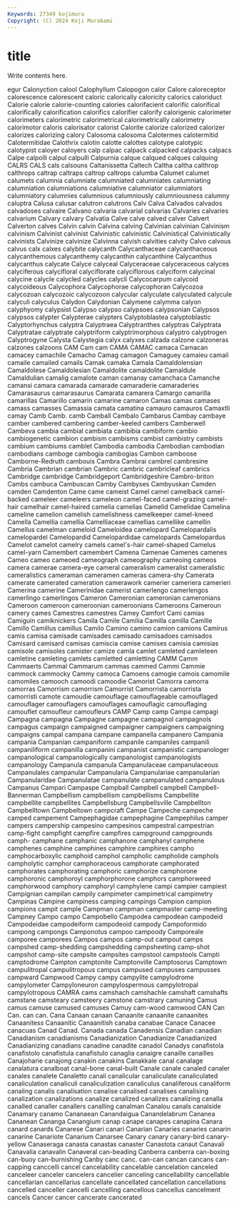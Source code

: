 ```yaml
---
Keywords: 27349 kojimura
Copyright: (C) 2024 Koji Murakami
---
```


# title

Write contents here.



egur
Calonyction calool Calophyllum Calopogon calor Calore caloreceptor calorescence calorescent caloric
calorically caloricity calorics caloriduct Calorie calorie calorie-counting calories calorifacient calorific
calorifical calorifically calorification calorifics calorifier calorify calorigenic calorimeter calorimeters calorimetric
calorimetrical calorimetrically calorimetry calorimotor caloris calorisator calorist Calorite calorize calorized
calorizer calorizes calorizing calory Calosoma calosoma Calotermes calotermitid Calotermitidae Calothrix
calotin calotte calottes calotype calotypic calotypist caloyer caloyers calp calpac
calpack calpacked calpacks calpacs Calpe calpolli calpul calpulli Calpurnia calque
calqued calques calquing CALRS CALS cals calsouns Caltanissetta Caltech Caltha
caltha calthrop calthrops caltrap caltraps caltrop caltrops calumba Calumet calumet
calumets calumnia calumniate calumniated calumniates calumniating calumniation calumniations calumniative calumniator
calumniators calumniatory calumnies calumnious calumniously calumniousness calumny caluptra Calusa calusar
calutron calutrons Calv Calva Calvados calvados calvadoses calvaire Calvano calvaria
calvarial calvarias Calvaries calvaries calvarium Calvary calvary Calvatia Calve calve
calved calver Calvert Calverton calves Calvin calvin Calvina calving Calvinian
calvinian Calvinism calvinism Calvinist calvinist Calvinistic calvinistic Calvinistical Calvinistically calvinists
Calvinize calvinize Calvinna calvish calvities calvity Calvo calvous calvus calx
calxes calybite calycanth Calycanthaceae calycanthaceous calycanthemous calycanthemy calycanthin calycanthine Calycanthus
calycanthus calycate Calyce calyceal Calyceraceae calyceraceous calyces calyciferous calycifloral calyciflorate
calyciflorous calyciform calycinal calycine calycle calycled calycles calycli Calycocarpum calycoid
calycoideous Calycophora Calycophorae calycophoran Calycozoa calycozoan calycozoic calycozoon calycular calyculate
calyculated calycule calyculi calyculus Calydon Calydonian Calymene calymma calyon calyphyomy
calypsist Calypso calypso calypsoes calypsonian Calypsos calypsos calypter Calypterae calypters
Calyptoblastea calyptoblastic Calyptorhynchus calyptra Calyptraea Calyptranthes calyptras Calyptrata Calyptratae calyptrate
calyptriform calyptrimorphous calyptro calyptrogen Calyptrogyne Calysta Calystegia calyx calyxes calzada
calzone calzoneras calzones calzoons CAM Cam cam CAMA CAMAC camaca
Camacan camacey camachile Camacho Camag camagon Camaguey camaieu camail camaile
camailed camails Camak camaka Camala Camaldolensian Camaldolese Camaldolesian Camaldolite camaldolite
Camaldule Camaldulian camalig camalote caman camanay camanchaca Camanche camansi camara
camarada camarade camaraderie camaraderies Camarasaurus camarasaurus Camarata camarera Camargo camarilla
camarillas Camarillo camarin camarine camaron Camas camas camases camass camasses
Camassia camata camatina camauro camauros Camaxtli camay Camb Camb. camb
Camball Cambalo Cambarus Cambay cambaye camber cambered cambering camber-keeled cambers
Camberwell Cambeva cambia cambial cambiata cambibia cambiform cambio cambiogenetic cambion
cambism cambisms cambist cambistry cambists cambium cambiums camblet Cambodia cambodia
Cambodian cambodian cambodians camboge cambogia cambogias Cambon camboose Camborne-Redruth cambouis
Cambra Cambrai cambrel cambresine Cambria Cambrian cambrian Cambric cambric cambricleaf
cambrics Cambridge cambridge Cambridgeport Cambridgeshire Cambro-briton Cambs cambuca Cambuscan Camby
Cambyses Cambyuskan Camden camden Camdenton Came came cameist Camel camel
camelback camel-backed cameleer cameleers cameleon camel-faced camel-grazing camel-hair camelhair camel-haired
camelia camelias Camelid Camelidae Camelina cameline camelion camelish camelishness camelkeeper
camel-kneed Camella Camellia camellia Camelliaceae camellias camellike camellin Camellus camelman
cameloid Cameloidea camelopard Camelopardalis camelopardel Camelopardid Camelopardidae camelopards Camelopardus Camelot
camelot camelry camels camel's-hair camel-shaped Camelus camel-yarn Camembert camembert Camena
Camenae Camenes camenes Cameo cameo cameoed cameograph cameography cameoing cameos
camera camerae camera-eye cameral cameralism cameralist cameralistic cameralistics cameraman cameramen
cameras camera-shy Camerata camerate camerated cameration camerawork camerier cameriera camerieri
Camerina camerine Camerinidae camerist camerlengo camerlengos camerlingo camerlingos Cameron Cameronian
cameronian cameronians Cameroon cameroon cameroonian cameroonians Cameroons Cameroun camery cames
Camestres camestres Camey Camfort Cami camias Camiguin camiknickers Camila Camile
Camilia Camilla camilla Camille Camillo Camillus camillus Camilo Camino camino
camion camions Camirus camis camisa camisade camisades camisado camisadoes camisados
Camisard camisard camisas camiscia camise camises camisia camisias camisole camisoles
camister camize camla camlet camleted camleteen camletine camleting camlets camletted
camletting CAMM Camm Cammaerts Cammal Cammarum cammas cammed Cammi Cammie
cammock cammocky Cammy camoca Camoens camogie camois camomile camomiles camooch
camoodi camoodie Camorist Camorra camorra camorras Camorrism camorrism Camorrist Camorrista
camorrista camorristi camote camoudie camouflage camouflageable camouflaged camouflager camouflagers camouflages
camouflagic camouflaging camouflet camoufleur camoufleurs CAMP Camp camp Campa campagi
Campagna campagna Campagne campagne campagnol campagnols campagus campaign campaigned campaigner
campaigners campaigning campaigns campal campana campane campanella campanero Campania campania
Campanian campaniform campanile campaniles campanili campaniliform campanilla campanini campanist campanistic
campanologer campanological campanologically campanologist campanologists campanology Campanula campanula Campanulaceae campanulaceous
Campanulales campanular Campanularia Campanulariae campanularian Campanularidae Campanulatae campanulate campanulated campanulous
Campanus Campari Campaspe Campball Campbell campbell Campbell-Bannerman Campbellism campbellism campbellisms
Campbellite campbellite campbellites Campbellsburg Campbellsville Campbellton Campbelltown Campbeltown campcraft Campe
Campeche campeche camped campement Campephagidae campephagine Campephilus camper campers campership
campesino campesinos campestral campestrian camp-fight campfight campfire campfires campground campgrounds
camph- camphane camphanic camphanone camphanyl camphene camphenes camphine camphines camphire
camphires campho camphocarboxylic camphoid camphol campholic campholide camphols campholytic camphor
camphoraceous camphorate camphorated camphorates camphorating camphoric camphorize camphorone camphoronic camphoroyl
camphorphorone camphors camphorweed camphorwood camphory camphoryl camphylene campi campier campiest
Campignian campilan campily campimeter campimetrical campimetry Campinas Campine campiness camping
campings Campion campion campions campit cample Campman campman campmaster camp-meeting
Campney Campo campo Campobello Campodea campodean campodeid Campodeidae campodeiform campodeoid
campody Campoformido campong campongs Camponotus campoo campoody Camporeale camporee camporees
Campos campos camp-out campout camps campshed camp-shedding campshedding campsheeting camp-shot
campshot camp-site campsite campsites campstool campstools Campti camptodrome Campton camptonite
Camptonville Camptosorus Camptown campulitropal campulitropous campus campused campuses campusses campward
Campwood Campy campy campylite campylodrome campylometer Campyloneuron campylospermous campylotropal campylotropous
CAMRA cams camshach camshachle camshaft camshafts camstane camsteary camsteery camstone
camstrary camuning Camus camus camuse camused camuses Camuy cam-wood camwood
CAN Can Can. can can. Cana Canaan canaan Canaanite canaanite
canaanites Canaanitess Canaanitic Canaanitish canaba canabae Canace Canacee canacuas Canad
Canad. Canada canada Canadensis Canadian canadian Canadianism canadianisms Canadianization Canadianize
Canadianized Canadianizing canadians canadine canadite canadol Canadys canafistola canafistolo canafistula
canafistulo canaglia canaigre canaille canailles Canajoharie canajong canakin canakins Canakkale
canal canalage canalatura canalboat canal-bone canal-built Canale canale canaled canaler
canales canalete Canaletto canali canalicular canaliculate canaliculated canaliculation canaliculi canaliculization
canaliculus canaliferous canaliform canaling canalis canalisation canalise canalised canalises canalising
canalization canalizations canalize canalized canalizes canalizing canalla canalled canaller canallers
canalling canalman Canalou canals canalside Canamary canamo Cananaean Canandaigua Canandelabrum
Cananea Cananean Cananga Canangium canap canape canapes canapina Canara canard
canards Canarese Canari canari Canarian Canaries canaries canarin canarine Canariote
Canarium Canarsee Canary canary canary-bird canary-yellow Canaseraga canasta canastas canaster
Canastota canaut Canavali Canavalia canavalin Canaveral can-beading Canberra canberra can-boxing
can-buoy can-burnishing Canby canc canc. can-can cancan cancans can-capping canccelli
cancel cancelability cancelable cancelation canceled canceleer canceler cancelers cancelier canceling
cancellability cancellable cancellarian cancellarius cancellate cancellated cancellation cancellations cancelled canceller
cancelli cancelling cancellous cancellus cancelment cancels Cancer cancer cancerate cancerated
